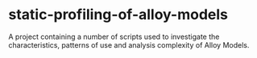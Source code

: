 # static-profiling-of-alloy-models
A project containing a number of scripts used to investigate the characteristics, patterns of use and analysis complexity of Alloy Models.

